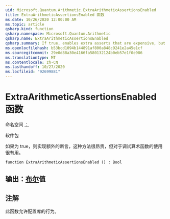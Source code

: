 ```yaml
---
uid: Microsoft.Quantum.Arithmetic.ExtraArithmeticAssertionsEnabled
title: ExtraArithmeticAssertionsEnabled 函数
ms.date: 10/26/2020 12:00:00 AM
ms.topic: article
qsharp.kind: function
qsharp.namespace: Microsoft.Quantum.Arithmetic
qsharp.name: ExtraArithmeticAssertionsEnabled
qsharp.summary: If true, enables extra asserts that are expensive, but useful to debug the use of the arithmetic functions.
ms.openlocfilehash: b53bcd1094b144891af800a848c9241e2a45e1cf
ms.sourcegitcommit: 29e0d88a30e4166fa580132124b0eb57e1f0e986
ms.translationtype: MT
ms.contentlocale: zh-CN
ms.lasthandoff: 10/27/2020
ms.locfileid: "92699881"
---
```

# <a name="extraarithmeticassertionsenabled-function"></a>ExtraArithmeticAssertionsEnabled 函数

命名空间 [：](xref:Microsoft.Quantum.Arithmetic)

软件包 [](https://nuget.org/packages/)


如果为 true，则实现额外的断言，这种方法很昂贵，但对于调试算术函数的使用很有用。

```qsharp
function ExtraArithmeticAssertionsEnabled () : Bool
```


## <a name="output--bool"></a>输出：[布尔](xref:microsoft.quantum.lang-ref.bool)值



## <a name="remarks"></a>注解

此函数允许配置库的行为。